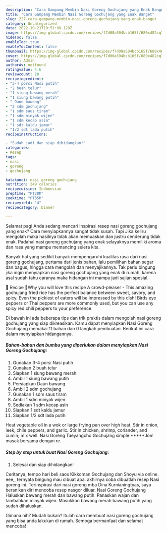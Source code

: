 ```yaml
---
description: "Cara Gampang Membin Nasi Goreng Gochujang yang Enak Banget"
title: "Cara Gampang Membin Nasi Goreng Gochujang yang Enak Banget"
slug: 227-cara-gampang-membin-nasi-goreng-gochujang-yang-enak-banget
category: Uncategorized
date: 2022-10-21T19:51:08.128Z
image: https://img-global.cpcdn.com/recipes/f7d00a504bcb165f/680x482cq70/nasi-goreng-gochujang-foto-resep-utama.jpg
hideToc: false
enableToc: true
enableTocContent: false
thumbnail: https://img-global.cpcdn.com/recipes/f7d00a504bcb165f/680x482cq70/nasi-goreng-gochujang-foto-resep-utama.jpg
cover: https://img-global.cpcdn.com/recipes/f7d00a504bcb165f/680x482cq70/nasi-goreng-gochujang-foto-resep-utama.jpg
author: Admin
authorAv: notfound
ratingvalue: 4.6
reviewcount: 20
recipeingredient:
- "3-4 porsi Nasi putih"
- "2 buah telur"
- "1 siung bawang merah"
- "1 siung bawang putih"
- " Daun bawang"
- "2 sdm gochujang"
- "1 sdm saus tiram"
- "1 sdm minyak wijen"
- "1 sdm kecap asin"
- "1 sdt kaldu jamur"
- "1/2 sdt lada putih"
recipeinstructions:

- "Sudah jadi dan siap dihidangkan!"
categories:
- Resep
tags:
- nasi
- goreng
- gochujang

katakunci: nasi goreng gochujang 
nutrition: 249 calories
recipecuisine: Indonesian
preptime: "PT30M"
cooktime: "PT35M"
recipeyield: "4"
recipecategory: Dinner

---
```



Selamat pagi Anda sedang mencari inspirasi resep nasi goreng gochujang yang enak? Cara menyiapkannya sangat tidak susah. Tapi Jika keliru mengolah maka hasilnya tidak akan memuaskan dan justru cenderung tidak enak. Padahal nasi goreng gochujang yang enak selayaknya memiliki aroma dan rasa yang mampu memancing selera kita.


Banyak hal yang sedikit banyak mempengaruhi kualitas rasa dari nasi goreng gochujang, pertama dari jenis bahan, lalu pemilihan bahan segar dan bagus, hingga cara mengolah dan menyajikannya. Tak perlu bingung jika ingin menyiapkan nasi goreng gochujang yang enak di rumah, karena asal sudah tahu caranya maka hidangan ini mampu jadi sajian spesial.

📖 Recipe 💚Why you will love this recipe A crowd-pleaser - This amazing gochujang fried rice has the perfect balance between sweet, savory, and spicy. Even the pickiest of eaters will be impressed by this dish! Birds eye peppers or Thai peppers are more commonly used, but you can use any spicy red chili peppers to your preference.


Di bawah ini ada beberapa tips dan trik praktis dalam mengolah nasi goreng gochujang yang siap dikreasikan. Kamu dapat menyiapkan Nasi Goreng Gochujang memakai 11 bahan dan 0 langkah pembuatan. Berikut ini cara dalam menyiapkan hidangannya.

<!--inarticleads1-->

##### Bahan-bahan dan bumbu yang diperlukan dalam menyiapkan Nasi Goreng Gochujang:

1. Gunakan 3-4 porsi Nasi putih
1. Gunakan 2 buah telur
1. Siapkan 1 siung bawang merah
1. Ambil 1 siung bawang putih
1. Persiapkan  Daun bawang
1. Ambil 2 sdm gochujang
1. Gunakan 1 sdm saus tiram
1. Ambil 1 sdm minyak wijen
1. Sediakan 1 sdm kecap asin
1. Siapkan 1 sdt kaldu jamur
1. Siapkan 1/2 sdt lada putih


Heat vegetable oil in a wok or large frying pan over high heat. Stir in onion, leek, chile peppers, and garlic. Stir in chicken, shrimp, coriander, and cumin; mix well. Nasi Goreng Taeyangcho Gochujang simple *****Jom masak bersama dengan re. 

<!--inarticleads2-->

##### Step by step untuk buat Nasi Goreng Gochujang:


1. Selesai dan siap dihidangkan!

Ceritanya, tempo hari beli saos Kikkoman Gochujang dan Shoyu via online. eee,, ternyata bingung mau dibuat apa. akhirnya coba dibuatlah resep Nasi goreng ini. Terinspirasi dari nasi goreng mba Dina Kurnianingtyas, saya beranikan diri mencoba resep nasgor diluar. Nasi Goreng Gochujang Haluskan bawang merah dan bawang putih. Panaskan wajan dan tambahkan minyak wijen. Masukkan bawang merah bawang putih yang sudah dihaluskan. 

Gimana nih? Mudah bukan? Itulah cara membuat nasi goreng gochujang yang bisa anda lakukan di rumah. Semoga bermanfaat dan selamat mencoba!
